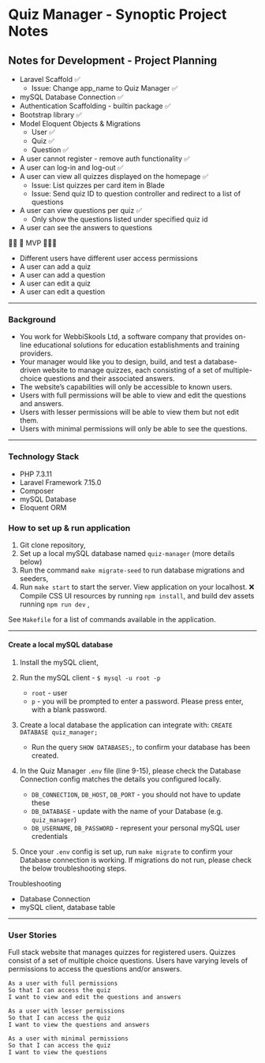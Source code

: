 # Quiz Manager - Synoptic Project Notes  

## Notes for Development - Project Planning  

- Laravel Scaffold ✅
    - Issue: Change app_name to Quiz Manager ✅ 
- mySQL Database Connection ✅ 
- Authentication Scaffolding - builtin package ✅  
- Bootstrap library ✅ 
- Model Eloquent Objects & Migrations 
    - User ✅ 
    - Quiz ✅ 
    - Question ✅ 
- A user cannot register - remove auth functionality ✅    
- A user can log-in and log-out ✅ 
- A user can view all quizzes displayed on the homepage ✅  
    - Issue: List quizzes per card item in Blade 
    - Issue: Send quiz ID to question controller and redirect to a list of questions 
- A user can view questions per quiz ✅  
    - Only show the questions listed under specified quiz id
- A user can see the answers to questions 

🙌🏽 🎉 MVP 🎉🙌🏽     

- Different users have different user access permissions 
- A user can add a quiz 
- A user can add a question 
- A user can edit a quiz
- A user can edit a question 

 -------------------------------------

### Background 

- You work for WebbiSkools Ltd, a software company that provides on-line educational solutions for education establishments and training providers. 
- Your manager would like you to design, build, and test a database-driven website to manage quizzes, each consisting of a set of multiple-choice questions and their associated answers. 
- The website’s capabilities will only be accessible to known users.
- Users with full permissions will be able to view and edit the questions and answers. 
- Users with lesser permissions will be able to view them but not edit them. 
- Users with minimal permissions will only be able to see the questions.
-------------------------------------

### Technology Stack

- PHP 7.3.11
- Laravel Framework 7.15.0
- Composer 
- mySQL Database 
- Eloquent ORM 

### How to set up & run application
 
1. Git clone repository,
2. Set up a local  mySQL database named `quiz-manager` (more details below) 
3. Run the command `make migrate-seed` to run database migrations and seeders,
4. Run `make start` to start the server. View application on your localhost.
❌  Compile CSS UI resources by running `npm install`, and build dev assets running `npm run dev` ,

See `Makefile` for a list of commands available in the application. 

-------------------------------------
#### Create a local mySQL database
1. Install the  mySQL client,

2. Run the mySQL client - `$ mysql -u root -p`
    - `root` - user
    - `p` - you will be prompted to enter a password. Please press enter, with a blank password.

3. Create a local database the application can integrate with: `CREATE DATABASE quiz_manager;` 
    - Run the query `SHOW DATABASES;`, to confirm your database has been created.

4. In the Quiz Manager `.env` file (line 9-15), please check the Database Connection  config matches the details you configured locally. 
    - `DB_CONNECTION`, `DB_HOST`, `DB_PORT` - you should not have to update these
    - `DB_DATABASE` - update with the name of your Database (e.g. `quiz_manager`)
    - `DB_USERNAME`, `DB_PASSWORD` - represent your personal mySQL user credentials 

5. Once your `.env` config is set up, run `make migrate` to confirm your Database connection is working. If migrations do not run, please check the below troubleshooting steps.
 
 Troubleshooting
 - Database Connection
 - mySQL client, database table
-------------------------------------

### User Stories
Full stack website that manages quizzes for registered users. Quizzes consist of a set of multiple choice questions. Users have varying levels of permissions to access the questions and/or answers.   

```
As a user with full permissions
So that I can access the quiz
I want to view and edit the questions and answers 
```

```
As a user with lesser permissions
So that I can access the quiz
I want to view the questions and answers 
```

```
As a user with minimal permissions
So that I can access the quiz
I want to view the questions 
```

